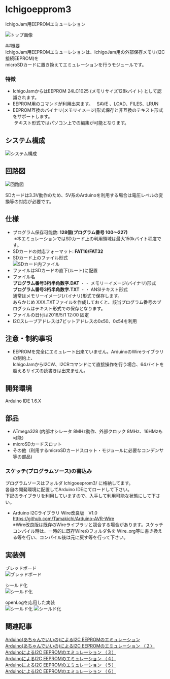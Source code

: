 # Ichigoepprom3
IchigoJam用EEPROMエミューレション  

![トップ画像](./img/04.jpg)  

##概要  
IchigoJam用EEPROMエミューレションは、IchigoJam用の外部保存メモリ(I2C接続EEPROM)を  
microSDカードに置き換えてエミュレーションを行うモジュールです。  

### 特徴  
- IchigoJamからはEEPROM 24LC1025 (メモリサイズ128kバイト) として認識されます。
- EEPROM用のコマンドが利用出来ます。  
  SAVE 、LOAD、FILES、LRUN  
- EEPROM互換のバイナリ(メモリイメージ)形式保存と非互換のテキスト形式をサポートします。  
  テキスト形式ではパソコン上での編集が可能となります。  

## システム構成
![システム構成](./img/system.jpg)  

## 回路図  
![回路図](./img/02.jpg) 

SDカードは3.3V動作のため、5V系のArduinoを利用する場合は電圧レベルの変換等の対応が必要です。  

## 仕様  
- プログラム保存可能数: **128個(プログラム番号 100～227)**  
  ※本エミュレーションではSDカード上の利用領域は最大150kバイト程度です。  
- SDカードの対応フォーマット: **FAT16/FAT32**  
- SDカード上のファイル形式  
 ![SDカード内ファイル](./img/08.jpg)  
 - ファイルはSDカードの直下(ルート)に配置  
 - ファイル名  
   **プログラム番号3桁半角数字.DAT** ・・ メモリーイメージ(バイナリ)形式  
   **プログラム番号3桁半角数字.TXT** ・・ ANSIテキスト形式    
   通常はメモリーイメージ(バイナリ)形式で保存します。  
   あらかじめ XXX.TXTファイルを作成しておくと、該当プログラム番号のプログラムはテキスト形式での保存となります。  
 - ファイルの日付は2016/5/1 12:00 固定  
 - I2Cスレーブアドレスは7ビットアドレスの0x50、0x54を利用  

## 注意・制約事項  
 - EEPROMを完全にエミュレート出来ていません。ArduinoのWireライブラリの制約上、  
   IchigoJamからI2CW、I2CRコマンドにて直接操作を行う場合、64バイトを超えるサイズの読書きは出来ません。    

## 開発環境  
Arduino IDE 1.6.X   

## 部品  
- ATmega328 (内部オシレータ 8MHz動作、外部クロック 8MHz、16HMzも可能） 
- microSDカードスロット 
- その他（利用するmicroSDカードスロット・モジュールに必要なコンデンサ等の部品)  

### スケッチ(プログラムソース)の書込み    
プログラムソースはフォルダ Ichigoeeprom3/ に格納してます。  
各自の開発環境に配置してArduino IDEにてロードして下さい。  
下記のライブラリを利用していますので、入手して利用可能な状態にして下さい。  
- Arduino I2Cライブラリ Wire改良版　V1.0 https://github.com/Tamakichi/Arduino-AVR-Wire   
※Wire改良版は既存のWireライブラリと競合する場合があります。スケッチコンパイル時は、一時的に既存Wireのフォルダ名を
Wire_org等に書き換える等を行い、コンパイル後は元に戻す等を行って下さい。  


## 実装例  
ブレッドボード  
![ブレッドボード](./img/04.jpg)  

シールド化  
![シールド化](./img/05.jpg)  

openLogを応用した実装   
![シールド化](./img/06.jpg)
![シールド化](./img/07.jpg)  


## 関連記事  
[Arduino(あちゃんでいいの)によるI2C EEPROMのエミュレーション](http://nuneno.cocolog-nifty.com/blog/2016/04/arduinoi2c-eepr.html)  
[Arduino(あちゃんでいいの)によるI2C EEPROMのエミュレーション （２）](http://nuneno.cocolog-nifty.com/blog/2016/05/arduinoi2c-eepr.html)  
[ArduinoによるI2C EEPROMのエミュレーション （３）](http://nuneno.cocolog-nifty.com/blog/2016/05/arduini2c-eepro.html)  
[ArduinoによるI2C EEPROMのエミュレーション （４）](http://nuneno.cocolog-nifty.com/blog/2016/05/arduinoi2c-ee-1.html)  
[ArduinoによるI2C EEPROMのエミュレーション （５）](http://nuneno.cocolog-nifty.com/blog/2016/05/arduinoi2c-ee-2.html)    
[ArduinoによるI2C EEPROMのエミュレーション （６）](http://nuneno.cocolog-nifty.com/blog/2016/11/arduinoi2c-eepr.html)  
